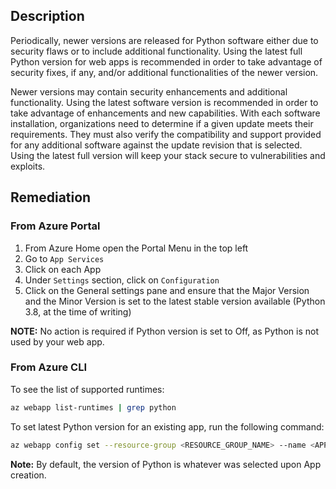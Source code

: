 ## Description

Periodically, newer versions are released for Python software either due to security flaws or to include additional functionality. Using the latest full Python version for web apps is recommended in order to take advantage of security fixes, if any, and/or additional functionalities of the newer version.

Newer versions may contain security enhancements and additional functionality. Using the latest software version is recommended in order to take advantage of enhancements and new capabilities. With each software installation, organizations need to determine if a given update meets their requirements. They must also verify the compatibility and support provided for any additional software against the update revision that is selected. Using the latest full version will keep your stack secure to vulnerabilities and exploits.

## Remediation

### From Azure Portal
  1. From Azure Home open the Portal Menu in the top left
  2. Go to `App Services`
  3. Click on each App
  4. Under `Settings` section, click on `Configuration`
  5. Click on the General settings pane and ensure that the Major Version and the Minor Version is set to the latest stable version available (Python 3.8, at the time of writing)

**NOTE:** No action is required if Python version is set to Off, as Python is not used by your web app.

### From Azure CLI

To see the list of supported runtimes:

```bash
az webapp list-runtimes | grep python
```

To set latest Python version for an existing app, run the following command:

```bash
az webapp config set --resource-group <RESOURCE_GROUP_NAME> --name <APP_NAME> --linux-fx-version "PYTHON|3.8
 ```

**Note:** By default, the version of Python is whatever was selected upon App creation.